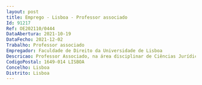 ```yaml
--- 
layout: post
title: Emprego - Lisboa - Professor associado
Id: 91217
Ref: OE202110/0444
DataAbertura: 2021-10-19
DataFecho: 2021-12-02
Trabalho: Professor associado
Empregador: Faculdade de Direito da Universidade de Lisboa
Descricao: Professor Associado, na área disciplinar de Ciências Jurídico Económicas da Faculdade de Direito da Universidade de Lisboa
CodigoPostal: 1649-014 LISBOA
Concelho: Lisboa
Distrito: Lisboa
--- 
```


